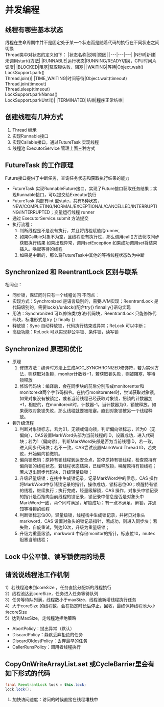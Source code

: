 # 并发编程

## 线程有哪些基本状态
线程在生命周期中并不是固定处于某一个状态而是随着代码的执行在不同状态之间切换  
Thread类中对状态的定义如下：
|状态名称|说明|原因|
|---|---|---|
|NEW|新建|未调用start()方法|
|RUNNABLE|运行状态|RUNNING/READY切换，CPU时间片调度|
|BLOCKED|阻塞|获取锁失败，阻塞|
|WAITING|等待|Object.wait()<br>LockSupport.park()<br>Thread.join()|
|TIME_WAITING|时间等待|Object.wait(timeout)<br>Thread.join(timeout)<br>Thread.sleep(timeout)<br>LockSupport.parkNanos()<br>LockSupport.parkUntil()|
|TERMINATED|结束|程序正常结束|
## 创建线程有几种方式
1. Thread 继承
2. 实现Runnable接口
3. 实现Callable接口，通过FutureTask 实现线程
4. 线程池 ExecutorService 管理上面三种方式
## FutureTask 的工作原理
Future接口提供了中断任务，查询任务状态和获取执行结果的能力
- FutureTask 实现RunnableFuture接口，实现了Future接口获取任务结果；实现Runnable接口，可以提交给Executor执行
- FutureTask 内部有int 型state，共有8种状态，NEW/COMPLETING/NORMAL/EXCEPTIONAL/CANCELLED/INTERRUPTING/INTERRUPTED；变量运行线程 runner
- 通过 ExecutorService.submit 方法提交
- 执行流程：
    1. 判断线程是不是没有执行，并且将线程赋值给runner,
    2. 如果Callble对象不为空，且线程没有执行过，那么调用call()方法获取同步获取执行结果
    如果出现异常，调用setException 如果成功调用set将结果插入。唤起等待的线程
    3. 如果是中断的，那么将FutureTask中其他的等待线程状态改为中断
## Synchronized 和 ReentrantLock 区别与联系
相同点：
- 同步锁，保证同时只有一个线程访问
不同点：
- 实现方式：Synchronized 是语言级别的，需要JVM实现；ReentrantLock 是代码级别的，需要lock()/unlock()配合try{} finnally{}语句实现
- 用法：Synchronized 可以修饰类/方法/代码块，ReentrantLock 只能修饰代码块，标准形式是try {} finally {}
- 释放锁：Sync 自动释放锁，代码执行结束或异常；ReLock 可以中断；
- 高级功能：ReLock 可以实现非公平锁、条件锁，读写锁
## Synchronized 原理和优化
- 原理  
    1. 修饰方法：编译时方法上生成ACC_SYNCHRONIZED修饰符，若为实例方法，则获取对象锁，monitor计数器+1，若获取锁失败，则被阻塞，等待锁释放
    2. 修饰代码块：编译后，会在同步块的前后分别形成monitorenter和monitorexit两个字节码指令。在执行monitorenter时，尝试获取对象锁，如果对象没有被锁定，或者当前线程已经获取对象锁，把锁的计数器加+1，相应的，在monitorexit时，计数器-1，当计数器为0，锁被释放。如果获取对象锁失败，那么线程就要被阻塞，直到对象锁被另一个线程释放。
- 锁升级流程
    1. 判断对象锁标志，若为01，无锁或偏向锁，判断偏向锁标志，若为0（无偏向），CAS设置MarkWord头部为当前线程的ID，设置成功，进入代码块；若为1（偏向锁），判断MarkWord头部是否为当前线程ID，若一致，进入同步代码块；若不一致，CAS尝试设置MarkWord Thread ID，若失败，开始偏向锁撤销。
    2. 偏向锁撤销：原持有锁线程到达安全点，暂停原持有锁线程，检查原持有偏向锁的线程状态，若线程状态结束，已经释放锁，唤醒原持有锁线程；若未退出同步代码块，升级轻量级锁；
    3. 升级轻量级锁：在栈中生成锁记录，记录MarkWord中的信息，CAS 操作将MarkWord中存储锁记录的指针，操作成功，锁标志位00；唤醒持有锁的线程，继续执行；执行完成，轻量级解锁，CAS 操作，对象头中锁记录的指针是否指向当前线程的锁记录，锁记录中信息是否是对象头中MarkWord一致，两个同时满足，解锁成功；有一点不满足，解锁，并通知等待锁的线程
    4. 判断锁标志位00，轻量级锁，线程栈中生成锁记录，并拷贝对象头markword，CAS 设置对象头的锁记录指针，若成功，则进入同步块；若失败，自旋重试，到达10次，升级为重量级锁；
    5. 升级为重量级锁，markword 中存储monitor的指针，标志位10，mutex 阻塞当前线程；

## Lock 中公平锁、读写锁使用的场景


## 请说说线程池工作机制  
1）若线程池未到coreSize ，任务直接分配新的线程执行  
2）线程池达到coreSize，任务进入任务等待队列  
3）任务等待队列满，线程数小于maxSize，线程池新增线程执行任务  
4）大于coreSize 的线程数，会在指定时长后停止，回收，最终保持线程池大小为coreSize  
5）达到MaxSize，走线程池拒绝策略  
- AbortPolicy：抛出异常（默认）
- DiscardPolicy：静默丢弃拒绝的任务
- DiscardOldestPolicy：丢弃最早的任务
- CallerRunsPolicy：调用者线程执行

## CopyOnWriteArrayList.set 或CycleBarrier里会有如下形式的代码
```java
final ReentrantLock lock = this.lock;
lock.lock();
```
1. 加快访问速度：访问的时候直接在线程堆栈中